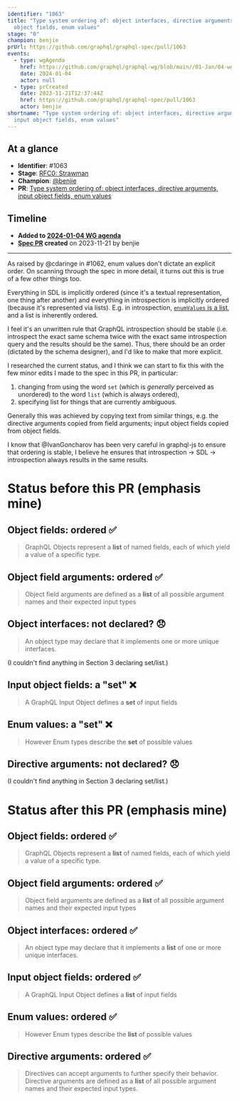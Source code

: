```yaml
---
identifier: "1063"
title: "Type system ordering of: object interfaces, directive arguments, input
  object fields, enum values"
stage: "0"
champion: benjie
prUrl: https://github.com/graphql/graphql-spec/pull/1063
events:
  - type: wgAgenda
    href: https://github.com/graphql/graphql-wg/blob/main//01-Jan/04-wg-primary.md
    date: 2024-01-04
    actor: null
  - type: prCreated
    date: 2023-11-21T12:37:44Z
    href: https://github.com/graphql/graphql-spec/pull/1063
    actor: benjie
shortname: "Type system ordering of: object interfaces, directive arguments,
  input object fields, enum values"
---
```


## At a glance

- **Identifier**: #1063
- **Stage**: [RFC0: Strawman](https://github.com/graphql/graphql-spec/blob/main/CONTRIBUTING.md#stage-0-strawman)
- **Champion**: [@benjie](https://github.com/benjie)
- **PR**: [Type system ordering of: object interfaces, directive arguments, input object fields, enum values](https://github.com/graphql/graphql-spec/pull/1063)

<!-- BEGIN_CUSTOM_TEXT -->



<!-- END_CUSTOM_TEXT -->

## Timeline

- **Added to [2024-01-04 WG agenda](https://github.com/graphql/graphql-wg/blob/main//01-Jan/04-wg-primary.md)**
- **[Spec PR](https://github.com/graphql/graphql-spec/pull/1063) created** on 2023-11-21 by benjie

<!-- VERBATIM -->

---

As raised by @cdaringe in #1062, enum values don't dictate an explicit order. On scanning through the spec in more detail, it turns out this is true of a few other things too.

Everything in SDL is implicitly ordered (since it's a textual representation, one thing after another) and everything in introspection is implicitly ordered (because it's represented via lists). E.g. in introspection, [`enumValues` is a list](https://spec.graphql.org/draft/#sec-The-__Type-Type.Enum), and a list is inherently ordered.

I feel it's an unwritten rule that GraphQL introspection should be stable (i.e. introspect the exact same schema twice with the exact same introspection query and the results should be the same). Thus, there should be an order (dictated by the schema designer), and I'd like to make that more explicit.

I researched the current status, and I think we can start to fix this with the few minor edits I made to the spec in this PR, in particular:

1. changing from using the word `set` (which is _generally_ perceived as unordered) to the word `list` (which is always ordered),
2. specifying list for things that are currently ambiguous.

Generally this was achieved by copying text from similar things, e.g. the directive arguments copied from field arguments; input object fields copied from object fields.

I know that @IvanGoncharov has been very careful in graphql-js to ensure that ordering is stable, I believe he ensures that introspection -> SDL -> introspection always results in the same results.

# Status before this PR (emphasis mine)

## Object fields: ordered :white_check_mark: 

> GraphQL Objects represent a **list** of named fields, each of which yield a value of a specific type.

## Object field arguments: ordered :white_check_mark: 

> Object field arguments are defined as a **list** of all possible argument names and their expected input types

## Object interfaces: not declared? :disappointed: 

> An object type may declare that it implements one or more unique interfaces.

(I couldn't find anything in Section 3 declaring set/list.)

## Input object fields: a "set" :x: 

> A GraphQL Input Object defines a **set** of input fields

## Enum values: a "set" :x: 

> However Enum types describe the **set** of possible values

## Directive arguments: not declared? :disappointed: 

(I couldn't find anything in Section 3 declaring set/list.)

# Status after this PR (emphasis mine)

## Object fields: ordered :white_check_mark: 

> GraphQL Objects represent a **list** of named fields, each of which yield a value of a specific type.

## Object field arguments: ordered :white_check_mark: 

> Object field arguments are defined as a **list** of all possible argument names and their expected input types

## Object interfaces: ordered :white_check_mark: 

> An object type may declare that it implements a **list** of one or more unique interfaces.

## Input object fields: ordered :white_check_mark: 

> A GraphQL Input Object defines a **list** of input fields

## Enum values: ordered :white_check_mark: 

> However Enum types describe the **list** of possible values

## Directive arguments: ordered :white_check_mark: 

> Directives can accept arguments to further specify their behavior. Directive arguments are defined as a **list** of all possible argument names and their expected input types.
